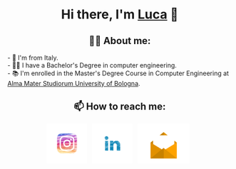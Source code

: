 <h1 align="center">Hi there, I'm <a href="https://github.com/LucaBerardi6" >Luca</a> 👋 </h1>


<h2 align="center"> 👨‍💻 About me:  </h2>
- 📌 I'm from Italy. <br>
- 👨‍🎓 I have a Bachelor's Degree in computer engineering. <br>
- 📚 I'm enrolled in the Master's Degree Course in Computer Engineering at <a href="https://www.unibo.it"> Alma Mater Studiorum University of Bologna</a>.


<h2 align="center">📫 How to reach me: </h2>
<p align='center'>
   <a href="https://www.instagram.com/luca__berardi/"><img height="90" src="https://github.com/LucaBerardi6/LucaBerardi6/blob/main/instagram_logo.webp"></a>&nbsp;&nbsp;
 <a href="https://www.linkedin.com/in/luca-berardi-911a94237/"><img height="90" src="https://github.com/LucaBerardi6/LucaBerardi6/blob/main/linkedin_logo.png"></a>&nbsp;&nbsp; 
 <a href="mailto:berardiluca99@gmail.com,berardiluca99@yahoo.com"><img height="90" src="https://github.com/LucaBerardi6/LucaBerardi6/blob/main/email2.png"></a>&nbsp;&nbsp; 
   
</p>   


   


<!--
- 🔭 I’m currently working on ...
- 🌱 I’m currently learning ...
- 👯 I’m looking to collaborate on ...
- 🤔 I’m looking for help with ...
- 💬 Ask me about ...
- 📫 How to reach me: ...
- 😄 Pronouns: ...
- ⚡ Fun fact: ...
-->
